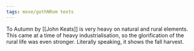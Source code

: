 ```yaml
---
tags: move/gothNRom texts  
---
```


To Autumn by [[John Keats]] is very heavy on natural and rural elements. This came at a time of heavy industrialisation, so the glorification of the rural life was even stronger. Literally speaking, it shows the fall harvest.
